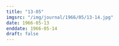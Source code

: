 ```yaml
---
title: "13-05"
imgsrc: "/img/journal/1966/05/13-14.jpg"
date: 1966-05-13
enddate: 1966-05-14
draft: false
---
```


<!-- fix pre-formatted input -->
